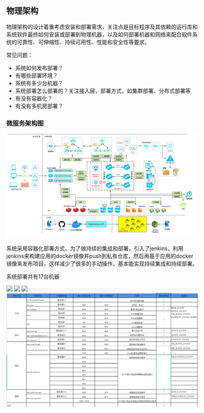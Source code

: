 ## 物理架构

物理架构的设计着重考虑安装和部署需求，关注点是目标程序及其依赖的运行库和系统软件最终如何安装或部署到物理机器，以及如何部署机器和网络来配合软件系统的可靠性、可伸缩性、持续可用性、性能和安全性等要求。

常见问题：

+ 系统如何发布部署？
+ 有哪些部署环境？
+ 系统有多少台机器？
+ 系统部署怎么部署的？关注接入层，部署方式，如集群部署、分布式部署等
+ 有没有容器化？
+ 有没有多机房部署？



### 微服务架构图

<img src="../pic/physical01.png" style="zoom:0%;" />

系统采用容器化部署方式，为了做持续的集成和部署，引入了jenkins，利用jenkins来构建应用的docker镜像并push到私有仓库，然后再基于应用的docker镜像来发布项目，这样减少了很多的手动操作，基本能实现持续集成和持续部署。

系统部署共有17台机器

<img src="../pic/physic01.png" style="zoom:0%;" />


<img src="../pic/physical03.png" style="zoom:0%;" />


<img src="../pic/physical02.png" style="zoom:0%;" />


<img src="../pic/physical04.png" style="zoom:0%;" />
